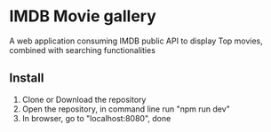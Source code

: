 # IMDB Movie gallery
A web application consuming IMDB public API to display Top movies, combined with searching functionalities

## Install
1. Clone or Download the repository
2. Open the repository, in command line run "npm run dev"
3. In browser, go to "localhost:8080", done
